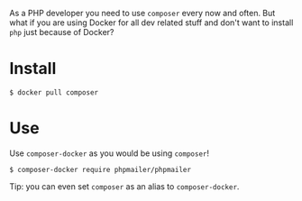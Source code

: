 As a PHP developer you need to use `composer` every now and often. But what if you are using Docker for all dev related stuff and don't want to install `php` just because of Docker?

# Install
```
$ docker pull composer
```

# Use
Use `composer-docker` as you would be using `composer`!
```
$ composer-docker require phpmailer/phpmailer
```

Tip: you can even set `composer` as an alias to `composer-docker`.
